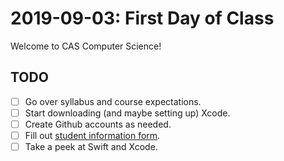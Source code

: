 # 2019-09-03: First Day of Class

Welcome to CAS Computer Science!

## TODO

- [ ] Go over syllabus and course expectations.
- [ ] Start downloading (and maybe setting up) Xcode.
- [ ] Create Github accounts as needed.
- [ ] Fill out [student information form](https://docs.google.com/forms/d/e/1FAIpQLScbOAJ8GaBlZV1_K7RX_7AXMeN0_r5s1TWuC0HmgJDNKrlkGg/viewform?usp=sf_link).
- [ ] Take a peek at Swift and Xcode.
